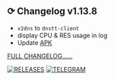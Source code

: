 ## ⟳ Changelog v1.13.8
- `v2dns` to `dnstt-client`
- display CPU & RES usage in log
- Update [APK](https://github.com/taamarin/ClashforMagisk/releases/download/v1.13.8/Clash4Magisk_Manager-v1.6.3.apk)

[FULL CHANGELOG......](https://github.com/taamarin/ClashforMagisk/releases)

[![RELEASES](https://img.shields.io/github/downloads/taamarin/ClashforMagisk/total.svg)](https://github.com/taamarin/ClashforMagisk/releases)
[![TELEGRAM](https://img.shields.io/badge/Telegram%20-Join%20Channel%20-blue)](https://t.me/nothing_taamarin)
